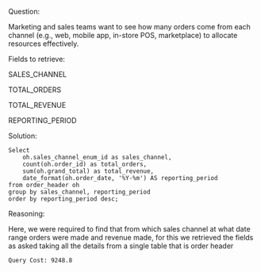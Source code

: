 Question:

Marketing and sales teams want to see how many orders come from each channel (e.g., web, mobile app, in-store POS, marketplace) to allocate resources effectively.

Fields to retrieve:

SALES_CHANNEL

TOTAL_ORDERS

TOTAL_REVENUE

REPORTING_PERIOD

Solution:
```
Select 
    oh.sales_channel_enum_id as sales_channel,  
    count(oh.order_id) as total_orders,  
    sum(oh.grand_total) as total_revenue,  
    date_format(oh.order_date, '%Y-%m') AS reporting_period  
from order_header oh  
group by sales_channel, reporting_period  
order by reporting_period desc;
```

Reasoning:

Here, we were required to find that from which sales channel at what date range orders were made and revenue made, for this we retrieved the fields as asked taking all the details from a single table that is order header

```
Query Cost: 9248.8
``` 



